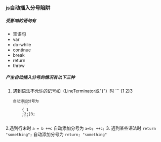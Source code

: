 ### js自动插入分号陷阱
##### 受影响的语句有
- 空语句
- var 
- do-while
- continue
- break
- return
- throw
##### 产生自动插入分号的情况有以下三种
1. 遇到语法不允许的记号如（LineTerminator或"}"）时
		```
		{1
		2}3
	```
    自动添加分号为
    	```
    	{ 1
    	;2;}3;
    	```
2.遇到行末时
	```
	a = b
	++c
	```
	自动添加分号为
	```
	a=b;
	++c;
	```
3. 遇到某些语法时
	```
	return
	"something";
	```
	自动添加分号为
	```
	return;
		"something"
	```